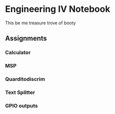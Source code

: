 # Engineering IV Notebook
This be me treasure trove of booty
## Assignments
### Calculator
### MSP
### Quarditodiscrim
### Text Splitter
### GPIO outputs

